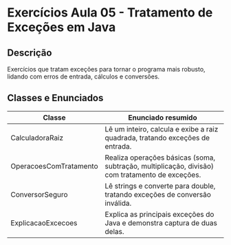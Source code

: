 # Exercícios Aula 05 - Tratamento de Exceções em Java

## Descrição

Exercícios que tratam exceções para tornar o programa mais robusto, lidando com erros de entrada, cálculos e conversões.

## Classes e Enunciados

| Classe                   | Enunciado resumido                                                                |
|--------------------------|-----------------------------------------------------------------------------------|
| CalculadoraRaiz          | Lê um inteiro, calcula e exibe a raiz quadrada, tratando exceções de entrada.     |
| OperacoesComTratamento   | Realiza operações básicas (soma, subtração, multiplicação, divisão) com tratamento de exceções. |
| ConversorSeguro          | Lê strings e converte para double, tratando exceções de conversão inválida.       |
| ExplicacaoExcecoes       | Explica as principais exceções do Java e demonstra captura de duas delas.         |
